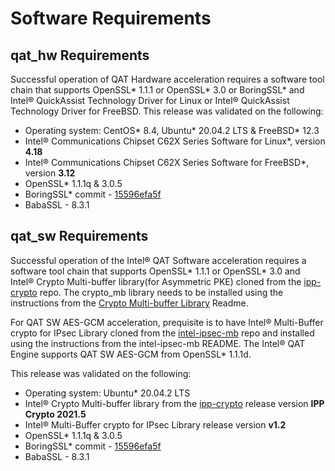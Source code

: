 # Software Requirements

## qat_hw Requirements
Successful operation of QAT Hardware acceleration requires a software tool chain
that supports OpenSSL\* 1.1.1 or OpenSSL\* 3.0 or BoringSSL\* and Intel&reg; QuickAssist
Technology Driver for Linux or Intel&reg;  QuickAssist Technology
Driver for FreeBSD. This release was validated on the following:

* Operating system: CentOS* 8.4, Ubuntu\* 20.04.2 LTS & FreeBSD\* 12.3
* Intel&reg; Communications Chipset C62X Series Software for Linux\*, version **4.18**
* Intel&reg; Communications Chipset C62X Series Software for FreeBSD\*, version **3.12**
* OpenSSL\* 1.1.1q & 3.0.5
* BoringSSL\* commit - [15596efa5f][1]
* BabaSSL - 8.3.1

## qat_sw Requirements
Successful operation of the Intel&reg; QAT Software acceleration requires a
software tool chain that supports OpenSSL\* 1.1.1 or OpenSSL\* 3.0 and Intel&reg;
Crypto Multi-buffer library(for Asymmetric PKE) cloned from the [ipp-crypto][2] repo.
The crypto_mb library needs to be installed using the instructions from the
[Crypto Multi-buffer Library][3] Readme.

For QAT SW AES-GCM acceleration, prequisite is to have Intel&reg;
Multi-Buffer crypto for IPsec Library cloned from the [intel-ipsec-mb][4]
repo and installed using the instructions from the intel-ipsec-mb README.
The Intel&reg; QAT Engine supports QAT SW AES-GCM from OpenSSL\* 1.1.1d.

This release was validated on the following:

* Operating system: Ubuntu\* 20.04.2 LTS
* Intel&reg; Crypto Multi-buffer library from the [ipp-crypto][2] release
  version **IPP Crypto 2021.5**
* Intel&reg; Multi-Buffer crypto for IPsec Library release version **v1.2**
* OpenSSL\* 1.1.1q & 3.0.5
* BoringSSL\* commit - [15596efa5f][1]
* BabaSSL - 8.3.1

[1]:https://github.com/google/boringssl/tree/15596efa5fe18e43bdc0ecd32d4ef93437f51d49
[2]:https://github.com/intel/ipp-crypto
[3]:https://github.com/intel/ipp-crypto/tree/develop/sources/ippcp/crypto_mb
[4]:https://github.com/intel/intel-ipsec-mb
